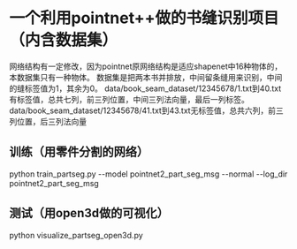 # 一个利用pointnet++做的书缝识别项目（内含数据集）
网络结构有一定修改，因为pointnet原网络结构是适应shapenet中16种物体的，本数据集只有一种物体。
数据集是把两本书并排放，中间留条缝用来识别，中间的缝标签值为1，其余为0。
data/book_seam_dataset/12345678/1.txt到40.txt有标签值，总共七列，前三列位置，中间三列法向量，最后一列标签。
data/book_seam_dataset/12345678/41.txt到43.txt无标签值，总共六列，前三列位置，后三列法向量

## 训练（用零件分割的网络）
python train_partseg.py --model pointnet2_part_seg_msg --normal --log_dir pointnet2_part_seg_msg

## 测试（用open3d做的可视化）
python visualize_partseg_open3d.py 